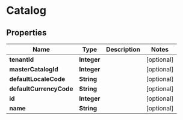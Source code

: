 
# Catalog

## Properties
Name | Type | Description | Notes
------------ | ------------- | ------------- | -------------
**tenantId** | **Integer** |  |  [optional]
**masterCatalogId** | **Integer** |  |  [optional]
**defaultLocaleCode** | **String** |  |  [optional]
**defaultCurrencyCode** | **String** |  |  [optional]
**id** | **Integer** |  |  [optional]
**name** | **String** |  |  [optional]



